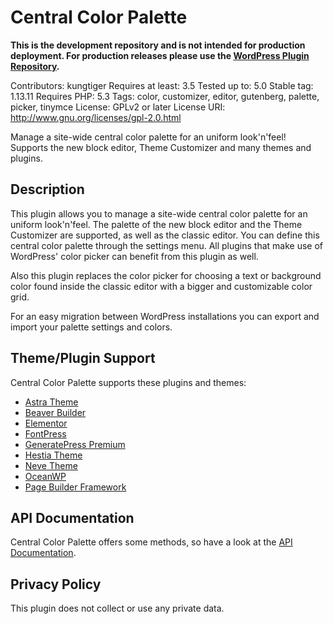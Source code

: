 # Central Color Palette

**This is the development repository and is not intended for production deployment.
For production releases please use the [WordPress Plugin Repository](https://wordpress.org/plugins/kt-tinymce-color-grid).**

Contributors: kungtiger
Requires at least: 3.5
Tested up to: 5.0
Stable tag: 1.13.11
Requires PHP: 5.3
Tags: color, customizer, editor, gutenberg, palette, picker, tinymce
License: GPLv2 or later
License URI: http://www.gnu.org/licenses/gpl-2.0.html

Manage a site-wide central color palette for an uniform look'n'feel! Supports the new block editor, Theme Customizer and many themes and plugins.

## Description

This plugin allows you to manage a site-wide central color palette for an uniform look'n'feel. The palette of the new block editor and the Theme Customizer are supported, as well as the classic editor. You can define this central color palette through the settings menu. All plugins that make use of WordPress' color picker can benefit from this plugin as well.

Also this plugin replaces the color picker for choosing a text or background color found inside the classic editor with a bigger and customizable color grid.

For an easy migration between WordPress installations you can export and import your palette settings and colors.

## Theme/Plugin Support
Central Color Palette supports these plugins and themes:

- [Astra Theme](https://wpastra.com)
- [Beaver Builder](https://www.wpbeaverbuilder.com)
- [Elementor](https://wordpress.org/plugins/elementor)
- [FontPress](https://lcweb.it/fontpress)
- [GeneratePress Premium](https://generatepress.com/premium)
- [Hestia Theme](https://wordpress.org/themes/hestia)
- [Neve Theme](https://wordpress.org/themes/neve)
- [OceanWP](https://oceanwp.org)
- [Page Builder Framework](https://wp-pagebuilderframework.com)

## API Documentation

Central Color Palette offers some methods, so have a look at the [API Documentation](https://kungtiger.github.io/central-color-palette).

## Privacy Policy

This plugin does not collect or use any private data.